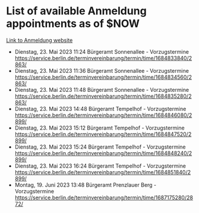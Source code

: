 # List of available Anmeldung appointments as of $NOW
[Link to Anmeldung website](https://service.berlin.de/terminvereinbarung/termin/tag.php?termin=1&anliegen[]=120686&dienstleisterlist=122210,122217,327316,122219,327312,122227,327314,122231,327346,122243,327348,122254,122252,329742,122260,329745,122262,329748,122271,327278,122273,327274,122277,327276,330436,122280,327294,122282,327290,122284,327292,122291,327270,122285,327266,122286,327264,122296,327268,150230,329760,122297,327286,122294,327284,122312,329763,122314,329775,122304,327330,122311,327334,122309,327332,317869,122281,327352,122279,329772,122283,122276,327324,122274,327326,122267,329766,122246,327318,122251,327320,122257,327322,122208,327298,122226,327300&herkunft=http%3A%2F%2Fservice.berlin.de%2Fdienstleistung%2F120686%2F)
- Dienstag, 23. Mai 2023 11:24 Bürgeramt Sonnenallee - Vorzugstermine https://service.berlin.de/terminvereinbarung/termin/time/1684833840/2863/
- Dienstag, 23. Mai 2023 11:36 Bürgeramt Sonnenallee - Vorzugstermine https://service.berlin.de/terminvereinbarung/termin/time/1684834560/2863/
- Dienstag, 23. Mai 2023 11:48 Bürgeramt Sonnenallee - Vorzugstermine https://service.berlin.de/terminvereinbarung/termin/time/1684835280/2863/
- Dienstag, 23. Mai 2023 14:48 Bürgeramt Tempelhof - Vorzugstermine https://service.berlin.de/terminvereinbarung/termin/time/1684846080/2899/
- Dienstag, 23. Mai 2023 15:12 Bürgeramt Tempelhof - Vorzugstermine https://service.berlin.de/terminvereinbarung/termin/time/1684847520/2899/
- Dienstag, 23. Mai 2023 15:24 Bürgeramt Tempelhof - Vorzugstermine https://service.berlin.de/terminvereinbarung/termin/time/1684848240/2899/
- Dienstag, 23. Mai 2023 16:24 Bürgeramt Tempelhof - Vorzugstermine https://service.berlin.de/terminvereinbarung/termin/time/1684851840/2899/
- Montag, 19. Juni 2023 13:48 Bürgeramt Prenzlauer Berg - Vorzugstermine https://service.berlin.de/terminvereinbarung/termin/time/1687175280/2872/
